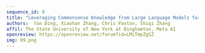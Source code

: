 ```yaml
---
sequence_id: 9
title: "Leveraging Commonsense Knowledge from Large Language Models for Task and Motion Planning"
authors:  Yan Ding, Xiaohan Zhang, Chris Paxton, Shiqi Zhang 
affil: The State University of New York at Binghamton, Meta AI
openreview: https://openreview.net/forum?id=LMiTmpZgSZ
img: 09.png
---
```

